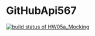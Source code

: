 # GitHubApi567
[![build status of HW05a_Mocking](https://travis-ci.org/JamesLi0217/GitHubApi567.svg?branch=HW05a_Mocking)](https://travis-ci.org/JamesLi0217/GitHubApi567)
